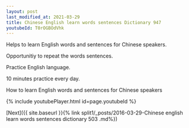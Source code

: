 ```yaml
---
layout: post
last_modified_at: 2021-03-29
title: Chinese English learn words sentences Dictionary 947 
youtubeId: T0rOGBOdVhk
---
```

 
 
Helps to learn English words and sentences for Chinese speakers.

Opportunitiy to repeat the words sentences. 

Practice English language. 
 
10 minutes practice every day. 
 
How to learn English words and sentences for Chinese speakers 
 
{% include youtubePlayer.html id=page.youtubeId %}
 
 
[Next]({{ site.baseurl }}{% link  split1/_posts/2016-03-29-Chinese english learn words sentences dictionary 503 .md%})
 
